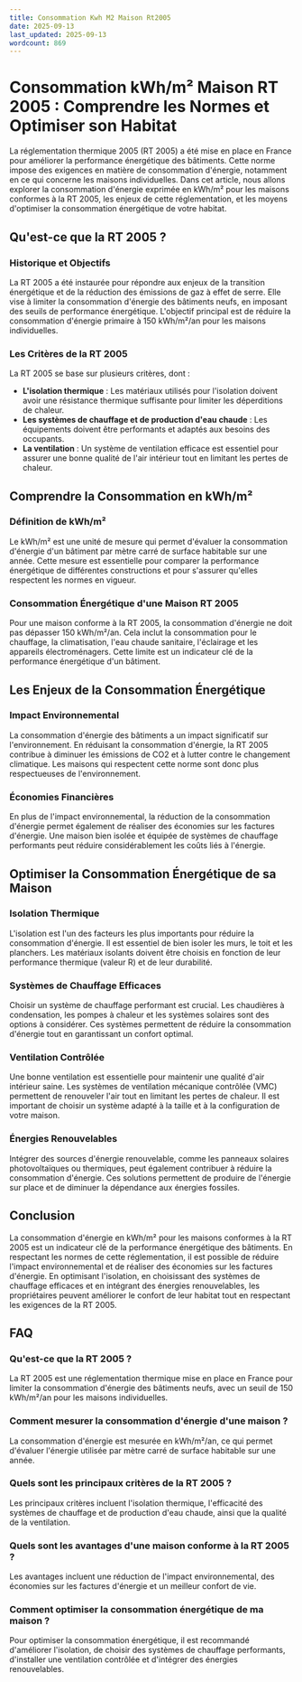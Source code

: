 ```yaml
---
title: Consommation Kwh M2 Maison Rt2005
date: 2025-09-13
last_updated: 2025-09-13
wordcount: 869
---
```


# Consommation kWh/m² Maison RT 2005 : Comprendre les Normes et Optimiser son Habitat

La réglementation thermique 2005 (RT 2005) a été mise en place en France pour améliorer la performance énergétique des bâtiments. Cette norme impose des exigences en matière de consommation d'énergie, notamment en ce qui concerne les maisons individuelles. Dans cet article, nous allons explorer la consommation d'énergie exprimée en kWh/m² pour les maisons conformes à la RT 2005, les enjeux de cette réglementation, et les moyens d'optimiser la consommation énergétique de votre habitat.

## Qu'est-ce que la RT 2005 ?

### Historique et Objectifs

La RT 2005 a été instaurée pour répondre aux enjeux de la transition énergétique et de la réduction des émissions de gaz à effet de serre. Elle vise à limiter la consommation d'énergie des bâtiments neufs, en imposant des seuils de performance énergétique. L'objectif principal est de réduire la consommation d'énergie primaire à 150 kWh/m²/an pour les maisons individuelles.

### Les Critères de la RT 2005

La RT 2005 se base sur plusieurs critères, dont :

- **L'isolation thermique** : Les matériaux utilisés pour l'isolation doivent avoir une résistance thermique suffisante pour limiter les déperditions de chaleur.
- **Les systèmes de chauffage et de production d'eau chaude** : Les équipements doivent être performants et adaptés aux besoins des occupants.
- **La ventilation** : Un système de ventilation efficace est essentiel pour assurer une bonne qualité de l'air intérieur tout en limitant les pertes de chaleur.

## Comprendre la Consommation en kWh/m²

### Définition de kWh/m²

Le kWh/m² est une unité de mesure qui permet d'évaluer la consommation d'énergie d'un bâtiment par mètre carré de surface habitable sur une année. Cette mesure est essentielle pour comparer la performance énergétique de différentes constructions et pour s'assurer qu'elles respectent les normes en vigueur.

### Consommation Énergétique d'une Maison RT 2005

Pour une maison conforme à la RT 2005, la consommation d'énergie ne doit pas dépasser 150 kWh/m²/an. Cela inclut la consommation pour le chauffage, la climatisation, l'eau chaude sanitaire, l'éclairage et les appareils électroménagers. Cette limite est un indicateur clé de la performance énergétique d'un bâtiment.

## Les Enjeux de la Consommation Énergétique

### Impact Environnemental

La consommation d'énergie des bâtiments a un impact significatif sur l'environnement. En réduisant la consommation d'énergie, la RT 2005 contribue à diminuer les émissions de CO2 et à lutter contre le changement climatique. Les maisons qui respectent cette norme sont donc plus respectueuses de l'environnement.

### Économies Financières

En plus de l'impact environnemental, la réduction de la consommation d'énergie permet également de réaliser des économies sur les factures d'énergie. Une maison bien isolée et équipée de systèmes de chauffage performants peut réduire considérablement les coûts liés à l'énergie.

## Optimiser la Consommation Énergétique de sa Maison

### Isolation Thermique

L'isolation est l'un des facteurs les plus importants pour réduire la consommation d'énergie. Il est essentiel de bien isoler les murs, le toit et les planchers. Les matériaux isolants doivent être choisis en fonction de leur performance thermique (valeur R) et de leur durabilité.

### Systèmes de Chauffage Efficaces

Choisir un système de chauffage performant est crucial. Les chaudières à condensation, les pompes à chaleur et les systèmes solaires sont des options à considérer. Ces systèmes permettent de réduire la consommation d'énergie tout en garantissant un confort optimal.

### Ventilation Contrôlée

Une bonne ventilation est essentielle pour maintenir une qualité d'air intérieur saine. Les systèmes de ventilation mécanique contrôlée (VMC) permettent de renouveler l'air tout en limitant les pertes de chaleur. Il est important de choisir un système adapté à la taille et à la configuration de votre maison.

### Énergies Renouvelables

Intégrer des sources d'énergie renouvelable, comme les panneaux solaires photovoltaïques ou thermiques, peut également contribuer à réduire la consommation d'énergie. Ces solutions permettent de produire de l'énergie sur place et de diminuer la dépendance aux énergies fossiles.

## Conclusion

La consommation d'énergie en kWh/m² pour les maisons conformes à la RT 2005 est un indicateur clé de la performance énergétique des bâtiments. En respectant les normes de cette réglementation, il est possible de réduire l'impact environnemental et de réaliser des économies sur les factures d'énergie. En optimisant l'isolation, en choisissant des systèmes de chauffage efficaces et en intégrant des énergies renouvelables, les propriétaires peuvent améliorer le confort de leur habitat tout en respectant les exigences de la RT 2005.

## FAQ

### Qu'est-ce que la RT 2005 ?

La RT 2005 est une réglementation thermique mise en place en France pour limiter la consommation d'énergie des bâtiments neufs, avec un seuil de 150 kWh/m²/an pour les maisons individuelles.

### Comment mesurer la consommation d'énergie d'une maison ?

La consommation d'énergie est mesurée en kWh/m²/an, ce qui permet d'évaluer l'énergie utilisée par mètre carré de surface habitable sur une année.

### Quels sont les principaux critères de la RT 2005 ?

Les principaux critères incluent l'isolation thermique, l'efficacité des systèmes de chauffage et de production d'eau chaude, ainsi que la qualité de la ventilation.

### Quels sont les avantages d'une maison conforme à la RT 2005 ?

Les avantages incluent une réduction de l'impact environnemental, des économies sur les factures d'énergie et un meilleur confort de vie.

### Comment optimiser la consommation énergétique de ma maison ?

Pour optimiser la consommation énergétique, il est recommandé d'améliorer l'isolation, de choisir des systèmes de chauffage performants, d'installer une ventilation contrôlée et d'intégrer des énergies renouvelables.